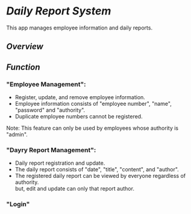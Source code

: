 # *Daily Report System*
This app manages employee information and daily reports.

## *Overview*

## *Function*
### "Employee Management": </br>
- Register, update, and remove employee information.
- Employee information consists of "employee number", "name", "password" and "authority".
- Duplicate employee numbers cannot be registered.  </br>

Note: This feature can only be used by employees whose authority is "admin".</br>

### "Dayry Report Management": </br>
- Daily report registration and update.
- The daily report consists of "date", "title", "content", and "author".
- The registered daily report can be viewed by everyone regardless of authority.</br>
  but, edit and update can only that report author. 

### "Login"
 
